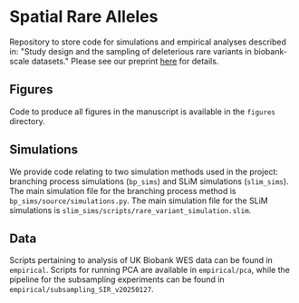 # Spatial Rare Alleles

Repository to store code for simulations and empirical analyses described in: "Study design and the sampling of deleterious rare variants in biobank-scale datasets."
Please see our preprint [here](https://www.biorxiv.org/content/10.1101/2024.12.02.626424v2) for details.

## Figures

Code to produce all figures in the manuscript is available in the `figures` directory. 

## Simulations

We provide code relating to two simulation methods used in the project: branching process simulations (`bp_sims`) and SLiM simulations (`slim_sims`). The main simulation file for the branching process method is `bp_sims/source/simulations.py`. The main simulation file for the SLiM simulations is `slim_sims/scripts/rare_variant_simulation.slim`. 

## Data 

Scripts pertaining to analysis of UK Biobank WES data can be found in `empirical`. Scripts for running PCA are available in `empirical/pca`, while the pipeline for the subsampling experiments can be found in `empirical/subsampling_SIR_v20250127`.
